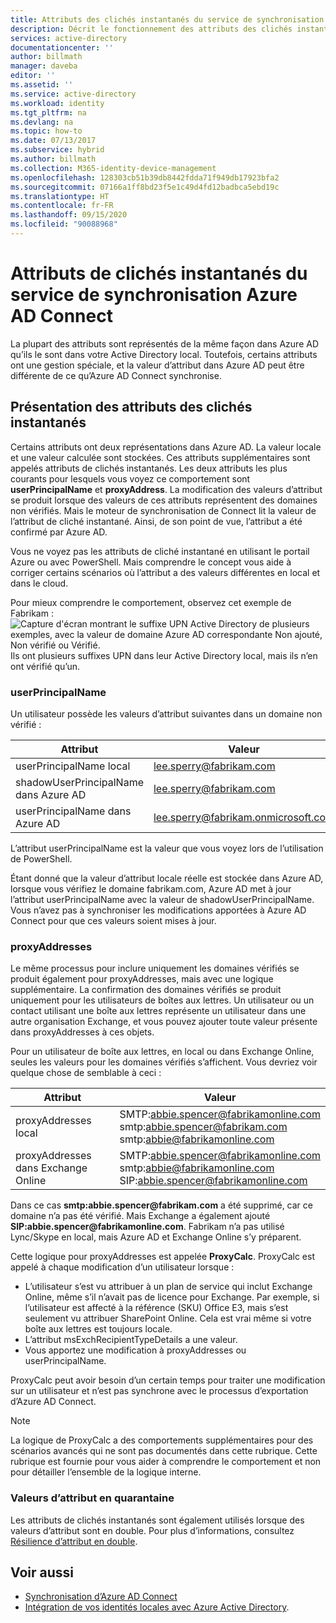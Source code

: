 ```yaml
---
title: Attributs des clichés instantanés du service de synchronisation AD Connect | Microsoft Docs
description: Décrit le fonctionnement des attributs des clichés instantanés dans le service de synchronisation Azure AD Connect.
services: active-directory
documentationcenter: ''
author: billmath
manager: daveba
editor: ''
ms.assetid: ''
ms.service: active-directory
ms.workload: identity
ms.tgt_pltfrm: na
ms.devlang: na
ms.topic: how-to
ms.date: 07/13/2017
ms.subservice: hybrid
ms.author: billmath
ms.collection: M365-identity-device-management
ms.openlocfilehash: 128303cb51b39db8442fdda71f949db17923bfa2
ms.sourcegitcommit: 07166a1ff8bd23f5e1c49d4fd12badbca5ebd19c
ms.translationtype: HT
ms.contentlocale: fr-FR
ms.lasthandoff: 09/15/2020
ms.locfileid: "90088968"
---
```

# <a name="azure-ad-connect-sync-service-shadow-attributes"></a>Attributs de clichés instantanés du service de synchronisation Azure AD Connect
La plupart des attributs sont représentés de la même façon dans Azure AD qu’ils le sont dans votre Active Directory local. Toutefois, certains attributs ont une gestion spéciale, et la valeur d’attribut dans Azure AD peut être différente de ce qu’Azure AD Connect synchronise.

## <a name="introducing-shadow-attributes"></a>Présentation des attributs des clichés instantanés
Certains attributs ont deux représentations dans Azure AD. La valeur locale et une valeur calculée sont stockées. Ces attributs supplémentaires sont appelés attributs de clichés instantanés. Les deux attributs les plus courants pour lesquels vous voyez ce comportement sont **userPrincipalName** et **proxyAddress**. La modification des valeurs d’attribut se produit lorsque des valeurs de ces attributs représentent des domaines non vérifiés. Mais le moteur de synchronisation de Connect lit la valeur de l’attribut de cliché instantané. Ainsi, de son point de vue, l’attribut a été confirmé par Azure AD.

Vous ne voyez pas les attributs de cliché instantané en utilisant le portail Azure ou avec PowerShell. Mais comprendre le concept vous aide à corriger certains scénarios où l’attribut a des valeurs différentes en local et dans le cloud.

Pour mieux comprendre le comportement, observez cet exemple de Fabrikam :  
![Capture d'écran montrant le suffixe UPN Active Directory de plusieurs exemples, avec la valeur de domaine Azure AD correspondante Non ajouté, Non vérifié ou Vérifié.](./media/how-to-connect-syncservice-shadow-attributes/domains.png)  
Ils ont plusieurs suffixes UPN dans leur Active Directory local, mais ils n’en ont vérifié qu’un.

### <a name="userprincipalname"></a>userPrincipalName
Un utilisateur possède les valeurs d’attribut suivantes dans un domaine non vérifié :

| Attribut | Valeur |
| --- | --- |
| userPrincipalName local | lee.sperry@fabrikam.com |
| shadowUserPrincipalName dans Azure AD | lee.sperry@fabrikam.com |
| userPrincipalName dans Azure AD | lee.sperry@fabrikam.onmicrosoft.com |

L’attribut userPrincipalName est la valeur que vous voyez lors de l’utilisation de PowerShell.

Étant donné que la valeur d’attribut locale réelle est stockée dans Azure AD, lorsque vous vérifiez le domaine fabrikam.com, Azure AD met à jour l’attribut userPrincipalName avec la valeur de shadowUserPrincipalName. Vous n’avez pas à synchroniser les modifications apportées à Azure AD Connect pour que ces valeurs soient mises à jour.

### <a name="proxyaddresses"></a>proxyAddresses
Le même processus pour inclure uniquement les domaines vérifiés se produit également pour proxyAddresses, mais avec une logique supplémentaire. La confirmation des domaines vérifiés se produit uniquement pour les utilisateurs de boîtes aux lettres. Un utilisateur ou un contact utilisant une boîte aux lettres représente un utilisateur dans une autre organisation Exchange, et vous pouvez ajouter toute valeur présente dans proxyAddresses à ces objets.

Pour un utilisateur de boîte aux lettres, en local ou dans Exchange Online, seules les valeurs pour les domaines vérifiés s’affichent. Vous devriez voir quelque chose de semblable à ceci :

| Attribut | Valeur |
| --- | --- |
| proxyAddresses local | SMTP:abbie.spencer@fabrikamonline.com</br>smtp:abbie.spencer@fabrikam.com</br>smtp:abbie@fabrikamonline.com |
| proxyAddresses dans Exchange Online | SMTP:abbie.spencer@fabrikamonline.com</br>smtp:abbie@fabrikamonline.com</br>SIP:abbie.spencer@fabrikamonline.com |

Dans ce cas **smtp:abbie.spencer\@fabrikam.com** a été supprimé, car ce domaine n’a pas été vérifié. Mais Exchange a également ajouté **SIP:abbie.spencer\@fabrikamonline.com**. Fabrikam n’a pas utilisé Lync/Skype en local, mais Azure AD et Exchange Online s’y préparent.

Cette logique pour proxyAddresses est appelée **ProxyCalc**. ProxyCalc est appelé à chaque modification d’un utilisateur lorsque :

- L’utilisateur s’est vu attribuer à un plan de service qui inclut Exchange Online, même s’il n’avait pas de licence pour Exchange. Par exemple, si l’utilisateur est affecté à la référence (SKU) Office E3, mais s’est seulement vu attribuer SharePoint Online. Cela est vrai même si votre boîte aux lettres est toujours locale.
- L’attribut msExchRecipientTypeDetails a une valeur.
- Vous apportez une modification à proxyAddresses ou userPrincipalName.

ProxyCalc peut avoir besoin d’un certain temps pour traiter une modification sur un utilisateur et n’est pas synchrone avec le processus d’exportation d’Azure AD Connect.

> [!NOTE]
> La logique de ProxyCalc a des comportements supplémentaires pour des scénarios avancés qui ne sont pas documentés dans cette rubrique. Cette rubrique est fournie pour vous aider à comprendre le comportement et non pour détailler l’ensemble de la logique interne.

### <a name="quarantined-attribute-values"></a>Valeurs d’attribut en quarantaine
Les attributs de clichés instantanés sont également utilisés lorsque des valeurs d’attribut sont en double. Pour plus d’informations, consultez [Résilience d’attribut en double](how-to-connect-syncservice-duplicate-attribute-resiliency.md).

## <a name="see-also"></a>Voir aussi
* [Synchronisation d’Azure AD Connect](how-to-connect-sync-whatis.md)
* [Intégration de vos identités locales avec Azure Active Directory](whatis-hybrid-identity.md).
